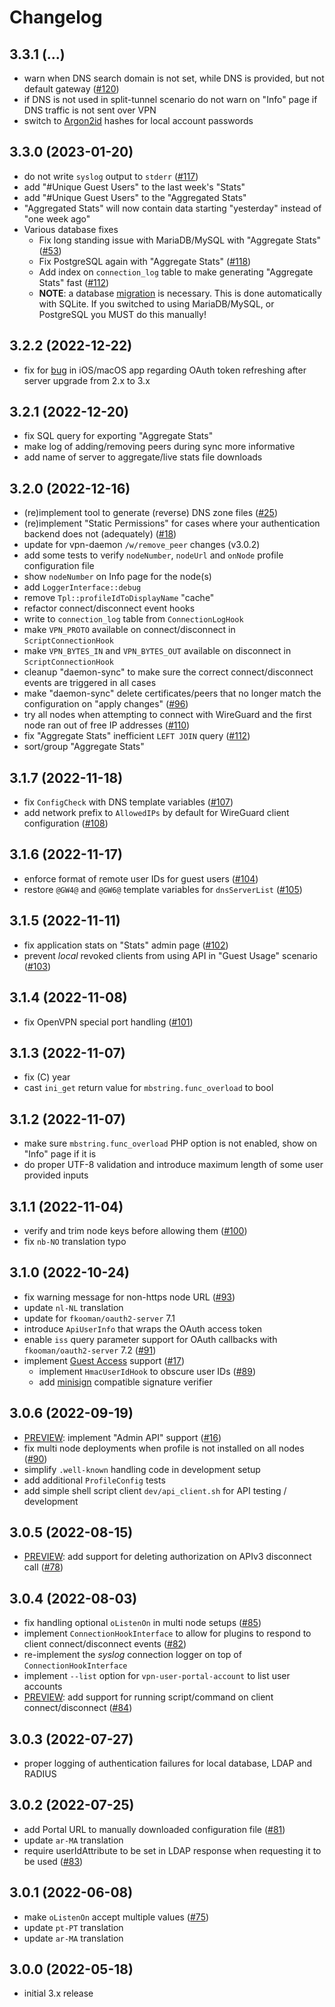 # Changelog

## 3.3.1 (...)
- warn when DNS search domain is not set, while DNS is provided, but not 
  default gateway ([#120](https://todo.sr.ht/~eduvpn/server/120))
- if DNS is not used in split-tunnel scenario do not warn on "Info" page if 
  DNS traffic is not sent over VPN
- switch to [Argon2id](https://en.wikipedia.org/wiki/Argon2) hashes for 
  local account passwords

## 3.3.0 (2023-01-20)
- do not write `syslog` output to `stderr` 
  ([#117](https://todo.sr.ht/~eduvpn/server/117))
- add "#Unique Guest Users" to the last week's "Stats"
- add "#Unique Guest Users" to the "Aggregated Stats"
- "Aggregated Stats" will now contain data starting "yesterday" instead of 
  "one week ago"
- Various database fixes
  - Fix long standing issue with MariaDB/MySQL with "Aggregate Stats" ([#53](https://todo.sr.ht/~eduvpn/server/53))
  - Fix PostgreSQL again with "Aggregate Stats" ([#118](https://todo.sr.ht/~eduvpn/server/118))
  - Add index on `connection_log` table to make generating "Aggregate Stats" 
    fast ([#112](https://todo.sr.ht/~eduvpn/server/112))
  - **NOTE**: a database 
    [migration](https://github.com/eduvpn/documentation/blob/v3/DATABASE.md#database-migration) 
    is necessary. This is done automatically with SQLite. If you switched to 
    using MariaDB/MySQL, or PostgreSQL you MUST do this manually! 

## 3.2.2 (2022-12-22)
- fix for [bug](https://github.com/eduvpn/apple/issues/487) in iOS/macOS app 
  regarding OAuth token refreshing after server upgrade from 2.x to 3.x

## 3.2.1 (2022-12-20)
- fix SQL query for exporting "Aggregate Stats"
- make log of adding/removing peers during sync more informative
- add name of server to aggregate/live stats file downloads

## 3.2.0 (2022-12-16)
- (re)implement tool to generate (reverse) DNS zone files
  ([#25](https://todo.sr.ht/~eduvpn/server/25))
- (re)implement "Static Permissions" for cases where your authentication 
  backend does not (adequately)
  ([#18](https://todo.sr.ht/~eduvpn/server/18)) 
- update for vpn-daemon `/w/remove_peer` changes (v3.0.2)
- add some tests to verify `nodeNumber`, `nodeUrl` and `onNode` profile 
  configuration file
- show `nodeNumber` on Info page for the node(s)
- add `LoggerInterface::debug`
- remove `Tpl::profileIdToDisplayName` "cache"
- refactor connect/disconnect event hooks
- write to `connection_log` table from `ConnectionLogHook`
- make `VPN_PROTO` available on connect/disconnect in `ScriptConnectionHook`
- make `VPN_BYTES_IN` and `VPN_BYTES_OUT` available on disconnect  in 
  `ScriptConnectionHook`
- cleanup "daemon-sync" to make sure the correct connect/disconnect events are
  triggered in all cases
- make "daemon-sync" delete certificates/peers that no longer match the 
  configuration on "apply changes" 
  ([#96](https://todo.sr.ht/~eduvpn/server/96))
- try all nodes when attempting to connect with WireGuard and the first node 
  ran out of free IP addresses ([#110](https://todo.sr.ht/~eduvpn/server/110))
- fix "Aggregate Stats" inefficient `LEFT JOIN` query
  ([#112](https://todo.sr.ht/~eduvpn/server/112))
- sort/group "Aggregate Stats"

## 3.1.7 (2022-11-18)
- fix `ConfigCheck` with DNS template variables 
  ([#107](https://todo.sr.ht/~eduvpn/server/107))
- add network prefix to `AllowedIPs` by default for WireGuard client 
  configuration ([#108](https://todo.sr.ht/~eduvpn/server/108)) 

## 3.1.6 (2022-11-17)
- enforce format of remote user IDs for guest users 
  ([#104](https://todo.sr.ht/~eduvpn/server/104))
- restore `@GW4@` and `@GW6@` template variables for `dnsServerList`
  ([#105](https://todo.sr.ht/~eduvpn/server/105))

## 3.1.5 (2022-11-11)
- fix application stats on "Stats" admin page 
  ([#102](https://todo.sr.ht/~eduvpn/server/102))
- prevent *local* revoked clients from using API in "Guest Usage" scenario 
  ([#103](https://todo.sr.ht/~eduvpn/server/103))

## 3.1.4 (2022-11-08)
- fix OpenVPN special port handling 
  ([#101](https://todo.sr.ht/~eduvpn/server/101))

## 3.1.3 (2022-11-07)
- fix (C) year
- cast `ini_get` return value for `mbstring.func_overload` to bool

## 3.1.2 (2022-11-07)
- make sure `mbstring.func_overload` PHP option is not enabled, show on "Info"
  page if it is
- do proper UTF-8 validation and introduce maximum length of some user provided 
  inputs

## 3.1.1 (2022-11-04)
- verify and trim node keys before allowing them 
  ([#100](https://todo.sr.ht/~eduvpn/server/100))
- fix `nb-NO` translation typo

## 3.1.0 (2022-10-24)
- fix warning message for non-https node URL 
  ([#93](https://todo.sr.ht/~eduvpn/server/93))
- update `nl-NL` translation
- update for `fkooman/oauth2-server` 7.1
- introduce `ApiUserInfo` that wraps the OAuth access token
- enable `iss` query parameter support for OAuth callbacks with 
  `fkooman/oauth2-server` 7.2 ([#91](https://todo.sr.ht/~eduvpn/server/91))
- implement 
  [Guest Access](https://github.com/eduvpn/documentation/blob/v3/GUEST_ACCESS.md) 
  support ([#17](https://todo.sr.ht/~eduvpn/server/17))
  - implement `HmacUserIdHook` to obscure user IDs 
    ([#89](https://todo.sr.ht/~eduvpn/server/89))
  - add [minisign](https://jedisct1.github.io/minisign/) compatible 
    signature verifier
  
## 3.0.6 (2022-09-19)
- [PREVIEW](https://github.com/eduvpn/documentation/blob/v3/PREVIEW_FEATURES.md): 
  implement "Admin API" support ([#16](https://todo.sr.ht/~eduvpn/server/16))
- fix multi node deployments when profile is not installed on all nodes 
  ([#90](https://todo.sr.ht/~eduvpn/server/90))
- simplify `.well-known` handling code in development setup
- add additional `ProfileConfig` tests
- add simple shell script client `dev/api_client.sh` for API testing /
  development

## 3.0.5 (2022-08-15)
- [PREVIEW](https://github.com/eduvpn/documentation/blob/v3/PREVIEW_FEATURES.md): 
  add support for deleting authorization on APIv3 disconnect call 
  ([#78](https://todo.sr.ht/~eduvpn/server/78))

## 3.0.4 (2022-08-03)
- fix handling optional `oListenOn` in multi node setups 
  ([#85](https://todo.sr.ht/~eduvpn/server/85))
- implement `ConnectionHookInterface` to allow for plugins to respond to client
  connect/disconnect events ([#82](https://todo.sr.ht/~eduvpn/server/82))
- re-implement the _syslog_ connection logger on top of 
  `ConnectionHookInterface`
- implement `--list` option for `vpn-user-portal-account` to list user accounts
- [PREVIEW](https://github.com/eduvpn/documentation/blob/v3/PREVIEW_FEATURES.md): 
  add support for running script/command on client connect/disconnect 
  ([#84](https://todo.sr.ht/~eduvpn/server/84))
  
## 3.0.3 (2022-07-27)
- proper logging of authentication failures for local database, LDAP and RADIUS

## 3.0.2 (2022-07-25)
- add Portal URL to manually downloaded configuration file ([#81](https://todo.sr.ht/~eduvpn/server/81))
- update `ar-MA` translation
- require userIdAttribute to be set in LDAP response when requesting it to be
  used ([#83](https://todo.sr.ht/~eduvpn/server/83))

## 3.0.1 (2022-06-08)
- make `oListenOn` accept multiple values 
  ([#75](https://todo.sr.ht/~eduvpn/server/75))
- update `pt-PT` translation
- update `ar-MA` translation

## 3.0.0 (2022-05-18)
- initial 3.x release
